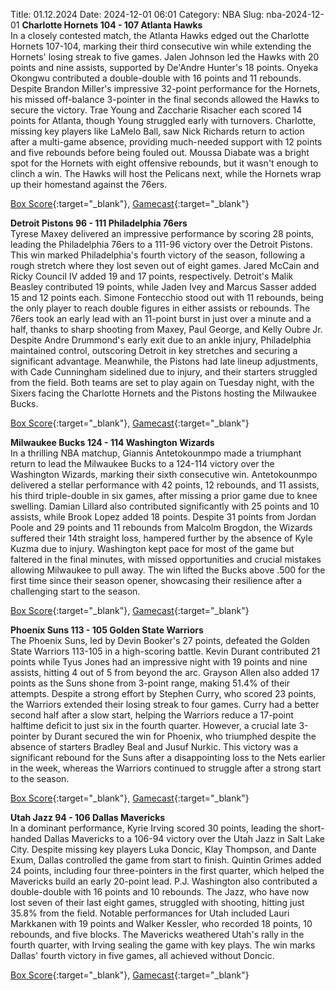 Title: 01.12.2024
Date: 2024-12-01 06:01
Category: NBA 
Slug: nba-2024-12-01 
**Charlotte Hornets 104 - 107 Atlanta Hawks**  
In a closely contested match, the Atlanta Hawks edged out the Charlotte Hornets 107-104, marking their third consecutive win while extending the Hornets' losing streak to five games. Jalen Johnson led the Hawks with 20 points and nine assists, supported by De'Andre Hunter's 18 points. Onyeka Okongwu contributed a double-double with 16 points and 11 rebounds. Despite Brandon Miller's impressive 32-point performance for the Hornets, his missed off-balance 3-pointer in the final seconds allowed the Hawks to secure the victory. Trae Young and Zaccharie Risacher each scored 14 points for Atlanta, though Young struggled early with turnovers. Charlotte, missing key players like LaMelo Ball, saw Nick Richards return to action after a multi-game absence, providing much-needed support with 12 points and five rebounds before being fouled out. Moussa Diabate was a bright spot for the Hornets with eight offensive rebounds, but it wasn't enough to clinch a win. The Hawks will host the Pelicans next, while the Hornets wrap up their homestand against the 76ers. 

[Box Score](/game/atl-vs-cha-0022400300/box-score){:target="_blank"}, [Gamecast](/game/atl-vs-cha-0022400300){:target="_blank"}<br>

**Detroit Pistons 96 - 111 Philadelphia 76ers**  
Tyrese Maxey delivered an impressive performance by scoring 28 points, leading the Philadelphia 76ers to a 111-96 victory over the Detroit Pistons. This win marked Philadelphia's fourth victory of the season, following a rough stretch where they lost seven out of eight games. Jared McCain and Ricky Council IV added 19 and 17 points, respectively. Detroit's Malik Beasley contributed 19 points, while Jaden Ivey and Marcus Sasser added 15 and 12 points each. Simone Fontecchio stood out with 11 rebounds, being the only player to reach double figures in either assists or rebounds. The 76ers took an early lead with an 11-point burst in just over a minute and a half, thanks to sharp shooting from Maxey, Paul George, and Kelly Oubre Jr. Despite Andre Drummond's early exit due to an ankle injury, Philadelphia maintained control, outscoring Detroit in key stretches and securing a significant advantage. Meanwhile, the Pistons had late lineup adjustments, with Cade Cunningham sidelined due to injury, and their starters struggled from the field. Both teams are set to play again on Tuesday night, with the Sixers facing the Charlotte Hornets and the Pistons hosting the Milwaukee Bucks. 

[Box Score](/game/phi-vs-det-0022400301/box-score){:target="_blank"}, [Gamecast](/game/phi-vs-det-0022400301){:target="_blank"}<br>

**Milwaukee Bucks 124 - 114 Washington Wizards**  
In a thrilling NBA matchup, Giannis Antetokounmpo made a triumphant return to lead the Milwaukee Bucks to a 124-114 victory over the Washington Wizards, marking their sixth consecutive win. Antetokounmpo delivered a stellar performance with 42 points, 12 rebounds, and 11 assists, his third triple-double in six games, after missing a prior game due to knee swelling. Damian Lillard also contributed significantly with 25 points and 10 assists, while Brook Lopez added 18 points. Despite 31 points from Jordan Poole and 29 points and 11 rebounds from Malcolm Brogdon, the Wizards suffered their 14th straight loss, hampered further by the absence of Kyle Kuzma due to injury. Washington kept pace for most of the game but faltered in the final minutes, with missed opportunities and crucial mistakes allowing Milwaukee to pull away. The win lifted the Bucks above .500 for the first time since their season opener, showcasing their resilience after a challenging start to the season. 

[Box Score](/game/was-vs-mil-0022400302/box-score){:target="_blank"}, [Gamecast](/game/was-vs-mil-0022400302){:target="_blank"}<br>

**Phoenix Suns 113 - 105 Golden State Warriors**  
The Phoenix Suns, led by Devin Booker's 27 points, defeated the Golden State Warriors 113-105 in a high-scoring battle. Kevin Durant contributed 21 points while Tyus Jones had an impressive night with 19 points and nine assists, hitting 4 out of 5 from beyond the arc. Grayson Allen also added 17 points as the Suns shone from 3-point range, making 51.4% of their attempts. Despite a strong effort by Stephen Curry, who scored 23 points, the Warriors extended their losing streak to four games. Curry had a better second half after a slow start, helping the Warriors reduce a 17-point halftime deficit to just six in the fourth quarter. However, a crucial late 3-pointer by Durant secured the win for Phoenix, who triumphed despite the absence of starters Bradley Beal and Jusuf Nurkic. This victory was a significant rebound for the Suns after a disappointing loss to the Nets earlier in the week, whereas the Warriors continued to struggle after a strong start to the season. 

[Box Score](/game/gsw-vs-phx-0022400303/box-score){:target="_blank"}, [Gamecast](/game/gsw-vs-phx-0022400303){:target="_blank"}<br>

**Utah Jazz 94 - 106 Dallas Mavericks**  
In a dominant performance, Kyrie Irving scored 30 points, leading the short-handed Dallas Mavericks to a 106-94 victory over the Utah Jazz in Salt Lake City. Despite missing key players Luka Doncic, Klay Thompson, and Dante Exum, Dallas controlled the game from start to finish. Quintin Grimes added 24 points, including four three-pointers in the first quarter, which helped the Mavericks build an early 20-point lead. P.J. Washington also contributed a double-double with 16 points and 10 rebounds. The Jazz, who have now lost seven of their last eight games, struggled with shooting, hitting just 35.8% from the field. Notable performances for Utah included Lauri Markkanen with 19 points and Walker Kessler, who recorded 18 points, 10 rebounds, and five blocks. The Mavericks weathered Utah's rally in the fourth quarter, with Irving sealing the game with key plays. The win marks Dallas' fourth victory in five games, all achieved without Doncic. 

[Box Score](/game/dal-vs-uta-0022400304/box-score){:target="_blank"}, [Gamecast](/game/dal-vs-uta-0022400304){:target="_blank"}<br>


